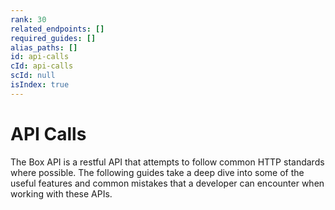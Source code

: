 ```yaml
---
rank: 30
related_endpoints: []
required_guides: []
alias_paths: []
id: api-calls
cId: api-calls
scId: null
isIndex: true
---
```


# API Calls

The Box API is a restful API that attempts to follow common HTTP standards
where possible. The following guides take a deep dive into some of the useful
features and common mistakes that a developer can encounter when working with
these APIs.
